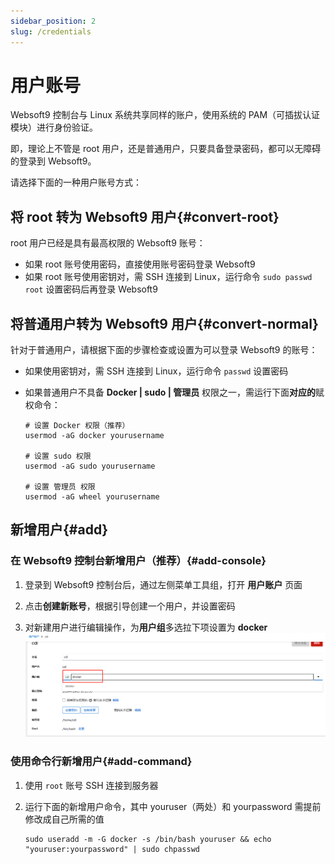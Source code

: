 ```yaml
---
sidebar_position: 2
slug: /credentials
---
```



# 用户账号

Websoft9 控制台与 Linux 系统共享同样的账户，使用系统的 PAM（可插拔认证模块）进行身份验证。  

即，理论上不管是 root 用户，还是普通用户，只要具备登录密码，都可以无障碍的登录到 Websoft9。 

请选择下面的一种用户账号方式：  

## 将 root 转为 Websoft9 用户{#convert-root}

root 用户已经是具有最高权限的 Websoft9 账号：

- 如果 root 账号使用密码，直接使用账号密码登录 Websoft9
- 如果 root 账号使用密钥对，需 SSH 连接到 Linux，运行命令 `sudo passwd root` 设置密码后再登录 Websoft9

## 将普通用户转为 Websoft9 用户{#convert-normal}

针对于普通用户，请根据下面的步骤检查或设置为可以登录 Websoft9 的账号：

- 如果使用密钥对，需 SSH 连接到 Linux，运行命令 `passwd` 设置密码

- 如果普通用户不具备 **Docker | sudo | 管理员** 权限之一，需运行下面**对应的**赋权命令：   
    ```
    # 设置 Docker 权限（推荐）
    usermod -aG docker yourusername

    # 设置 sudo 权限
    usermod -aG sudo yourusername

    # 设置 管理员 权限
    usermod -aG wheel yourusername
    ```

## 新增用户{#add}

### 在 Websoft9 控制台新增用户（推荐）{#add-console}

1. 登录到 Websoft9 控制台后，通过左侧菜单工具组，打开 **用户账户** 页面

2. 点击**创建新账号**，根据引导创建一个用户，并设置密码

3. 对新建用户进行编辑操作，为**用户组**多选拉下项设置为 **docker**
   ![赋予 docker 组权限](./assets/websoft9-addgroupdocker.png)

### 使用命令行新增用户{#add-command}

1. 使用 `root` 账号 SSH 连接到服务器

2. 运行下面的新增用户命令，其中 youruser（两处）和 yourpassword 需提前修改成自己所需的值
    ```
    sudo useradd -m -G docker -s /bin/bash youruser && echo "youruser:yourpassword" | sudo chpasswd
    ```


